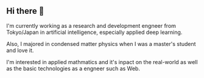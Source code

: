 ## Hi there 👋
I'm currently working as a research and development engneer from Tokyo/Japan in artificial intelligence, 
especially applied deep learning.

Also, I majored in condensed matter physics when I was a master's student and love it.

I'm interested in applied mathmatics and it's inpact on the real-world as well as the basic technologies as a engneer such as Web.

<!--
**ShuN6211/ShuN6211** is a ✨ _special_ ✨ repository because its `README.md` (this file) appears on your GitHub profile.

Here are some ideas to get you started:

- 🔭 I’m currently working on ...
- 🌱 I’m currently learning ...
- 👯 I’m looking to collaborate on ...
- 🤔 I’m looking for help with ...
- 💬 Ask me about ...
- 📫 How to reach me: ...
- 😄 Pronouns: ...
- ⚡ Fun fact: ...
-->
